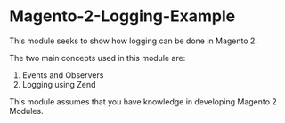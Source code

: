 # Magento-2-Logging-Example
This module seeks to show how logging can be done in Magento 2.

The two main concepts used in this module are:
  1. Events and Observers
  2. Logging using Zend

This module assumes that you have knowledge in developing Magento 2 Modules. 
